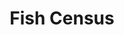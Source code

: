 ---
layout: research_project
title: "Fish Census"

description: "Detection and tracking of fishes in underwater video"
filename: detection_and_tracking_of_fishes_in_underwater_video
category: research
img_filename: "assets/img/projects/spid-up.png"
date_start: 2019
date_end: 2023
duration: "2 years"
type: "Postdoc"

partners: "VISIOON (company)"

members:
  - organization: "L3i"
    members: ["Jean-Christophe Burie", "Marie-Neige Chapel"]
  - organization: "VISIOON"
    members: ["Delphine Mallet", "Axelle Pochet"]

project_abstract: "Today's acquisition systems make it easy to record hours of video. However, in the majority of cases, these videos cannot be automatically analyzed due to the complexity of the scene observed. This is particularly true of videos of underwater wildlife. Species sampling therefore requires the intervention of a human expert who has to view the entire video, or even replay it several times for certain complex scenes. The study of 10 minutes of video therefore requires between 15 minutes and 2h30, depending on the richness of the fauna present on the video. These analyses require a relatively long period of expert monopolization, for a job that is extremely important but not very rewarding in itself. What's more, these observation and counting tasks require a high level of concentration, which can quickly become exhausting. To simplify and automate these observation and identification phases as much as possible, we have developed algorithms that automatically analyze videos in order to: 1/ Locate relevant sequences within a video. In other words, define the sequences in which wildlife is actually present.
2/ Track the species present by identifying their trajectory during the sequence. In this study, we focused on sequences with a limited number of species present in the video.
This automatic processing facilitates the work of the expert, who can then concentrate on the species identification phase."

keywords: "computer vision, background subtraction"

publications: "currently writing 2 publications for this project."
---